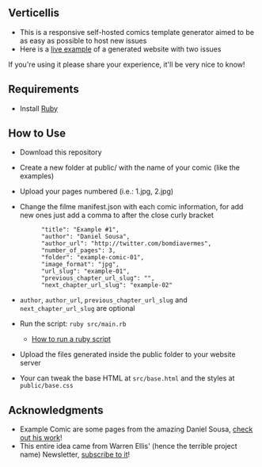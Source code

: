 ## Verticellis
- This is a responsive self-hosted comics template generator aimed to be as easy as possible to host new issues
- Here is a [live example](http://podcastdequadrinhos.com.br/testmtxr/index.html) of a generated website with two issues

If you're using it please share your experience, it'll be very nice to know!

## Requirements
- Install [Ruby](https://www.ruby-lang.org/en/documentation/installation/)

## How to Use
- Download this repository
- Create a new folder at public/ with the name of your comic (like the examples)
- Upload your pages numbered (i.e.: 1.jpg, 2.jpg)
- Change the filme manifest.json with each comic information, for add new ones just add a comma to after the close curly bracket
  ```
        "title": "Example #1",
        "author": "Daniel Sousa",
        "author_url": "http://twitter.com/bomdiavermes",
        "number_of_pages": 3,
        "folder": "example-comic-01",
        "image_format": "jpg",
        "url_slug": "example-01",
        "previous_chapter_url_slug": "",
        "next_chapter_url_slug": "example-02"
  ```
- `author`, `author_url`, `previous_chapter_url_slug` and `next_chapter_url_slug` are optional

- Run the script: `ruby src/main.rb`
  - [How to run a ruby script](https://www.thoughtco.com/using-the-command-line-2908368)
- Upload the files generated inside the public folder to your website server
- Your can tweak the base HTML at `src/base.html` and the styles at `public/base.css`

## Acknowledgments
- Example Comic are some pages from the amazing Daniel Sousa, [check out his work](http://twitter.com/bomdiasvermes)!
- This entire idea came from Warren Ellis' (hence the terrible project name) Newsletter, [subscribe to it](http://orbitaloperations.com/)!

